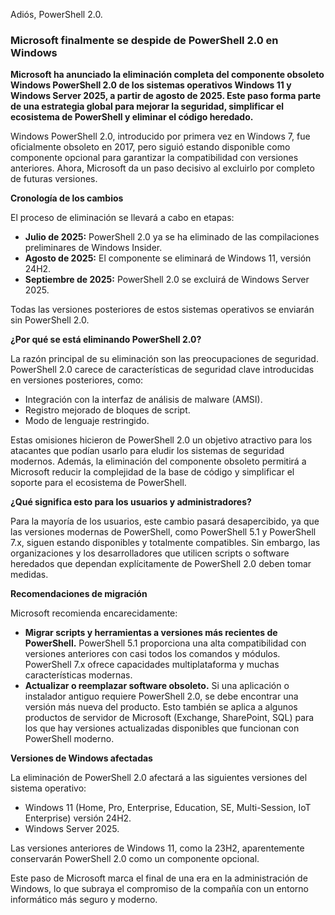 Adiós, PowerShell 2.0.

### Microsoft finalmente se despide de PowerShell 2.0 en Windows

**Microsoft ha anunciado la eliminación completa del componente obsoleto Windows PowerShell 2.0 de los sistemas operativos Windows 11 y Windows Server 2025, a partir de agosto de 2025. Este paso forma parte de una estrategia global para mejorar la seguridad, simplificar el ecosistema de PowerShell y eliminar el código heredado.**

Windows PowerShell 2.0, introducido por primera vez en Windows 7, fue oficialmente obsoleto en 2017, pero siguió estando disponible como componente opcional para garantizar la compatibilidad con versiones anteriores. Ahora, Microsoft da un paso decisivo al excluirlo por completo de futuras versiones.

**Cronología de los cambios**

El proceso de eliminación se llevará a cabo en etapas:

*   **Julio de 2025:** PowerShell 2.0 ya se ha eliminado de las compilaciones preliminares de Windows Insider.
*   **Agosto de 2025:** El componente se eliminará de Windows 11, versión 24H2.
*   **Septiembre de 2025:** PowerShell 2.0 se excluirá de Windows Server 2025.

Todas las versiones posteriores de estos sistemas operativos se enviarán sin PowerShell 2.0.

**¿Por qué se está eliminando PowerShell 2.0?**

La razón principal de su eliminación son las preocupaciones de seguridad. PowerShell 2.0 carece de características de seguridad clave introducidas en versiones posteriores, como:

*   Integración con la interfaz de análisis de malware (AMSI).
*   Registro mejorado de bloques de script.
*   Modo de lenguaje restringido.

Estas omisiones hicieron de PowerShell 2.0 un objetivo atractivo para los atacantes que podían usarlo para eludir los sistemas de seguridad modernos. Además, la eliminación del componente obsoleto permitirá a Microsoft reducir la complejidad de la base de código y simplificar el soporte para el ecosistema de PowerShell.

**¿Qué significa esto para los usuarios y administradores?**

Para la mayoría de los usuarios, este cambio pasará desapercibido, ya que las versiones modernas de PowerShell, como PowerShell 5.1 y PowerShell 7.x, siguen estando disponibles y totalmente compatibles. Sin embargo, las organizaciones y los desarrolladores que utilicen scripts o software heredados que dependan explícitamente de PowerShell 2.0 deben tomar medidas.

**Recomendaciones de migración**

Microsoft recomienda encarecidamente:

*   **Migrar scripts y herramientas a versiones más recientes de PowerShell.** PowerShell 5.1 proporciona una alta compatibilidad con versiones anteriores con casi todos los comandos y módulos. PowerShell 7.x ofrece capacidades multiplataforma y muchas características modernas.
*   **Actualizar o reemplazar software obsoleto.** Si una aplicación o instalador antiguo requiere PowerShell 2.0, se debe encontrar una versión más nueva del producto. Esto también se aplica a algunos productos de servidor de Microsoft (Exchange, SharePoint, SQL) para los que hay versiones actualizadas disponibles que funcionan con PowerShell moderno.

**Versiones de Windows afectadas**

La eliminación de PowerShell 2.0 afectará a las siguientes versiones del sistema operativo:

*   Windows 11 (Home, Pro, Enterprise, Education, SE, Multi-Session, IoT Enterprise) versión 24H2.
*   Windows Server 2025.

Las versiones anteriores de Windows 11, como la 23H2, aparentemente conservarán PowerShell 2.0 como un componente opcional.

Este paso de Microsoft marca el final de una era en la administración de Windows, lo que subraya el compromiso de la compañía con un entorno informático más seguro y moderno.
